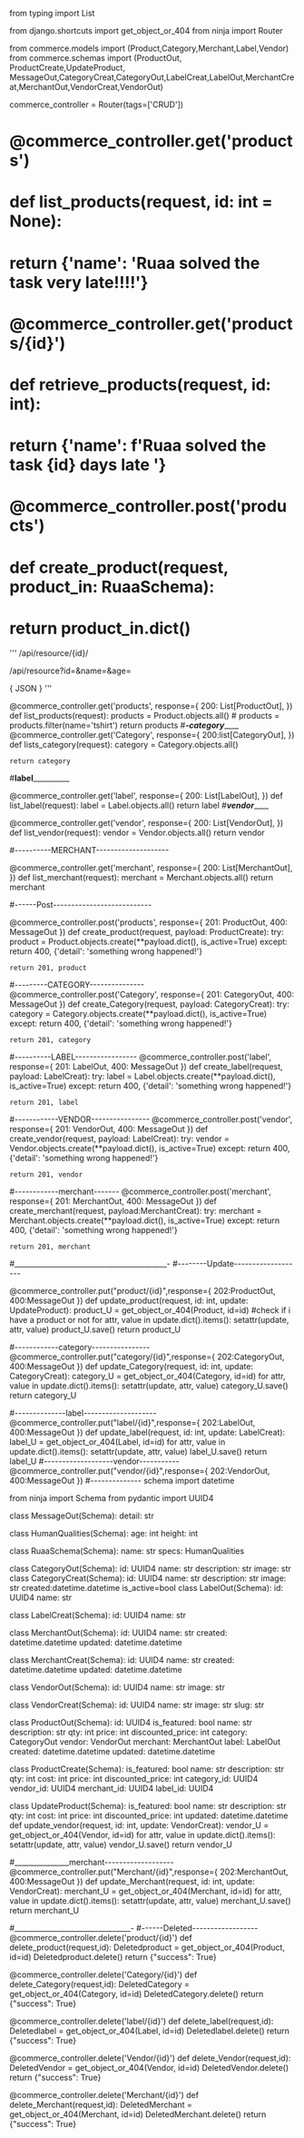 from typing import List

from django.shortcuts import get_object_or_404
from ninja import Router

from commerce.models import (Product,Category,Merchant,Label,Vendor)
from commerce.schemas import (ProductOut, ProductCreate,UpdateProduct, MessageOut,CategoryCreat,CategoryOut,LabelCreat,LabelOut,MerchantCreat,MerchantOut,VendorCreat,VendorOut)

commerce_controller = Router(tags=['CRUD'])

# @commerce_controller.get('products')
# def list_products(request, id: int = None):
#     return {'name': 'Ruaa  solved the task very late!!!!'}
#
#
# @commerce_controller.get('products/{id}')
# def retrieve_products(request, id: int):
#     return {'name': f'Ruaa  solved the task {id} days late '}
#
#
# @commerce_controller.post('products')
# def create_product(request, product_in: RuaaSchema):
#     return product_in.dict()


'''
/api/resource/{id}/

/api/resource?id=&name=&age=

{
    JSON
}
'''


@commerce_controller.get('products', response={
    200: List[ProductOut],
})
def list_products(request):
    products = Product.objects.all()
    # products = products.filter(name='tshirt')
    return products
#___________-category_______________
@commerce_controller.get('Category', response={
    200:list[CategoryOut],
})
def lists_category(request):
    category = Category.objects.all()
    
    return category
#__________label____________________

@commerce_controller.get('label', response={
    200: List[LabelOut],
})
def list_label(request):
    label = Label.objects.all()
    return label 
#_____________vendor_________________

@commerce_controller.get('vendor', response={
    200: List[VendorOut],
})
def list_vendor(request):
    vendor = Vendor.objects.all()
    return vendor

#----------MERCHANT--------------------

@commerce_controller.get('merchant', response={
    200: List[MerchantOut],
})
def list_merchant(request):
   merchant = Merchant.objects.all()
   return merchant 

#------Post---------------------------

@commerce_controller.post('products', response={
    201: ProductOut,
    400: MessageOut
})
def create_product(request, payload: ProductCreate):
    try:
        product = Product.objects.create(**payload.dict(), is_active=True)
    except:
        return 400, {'detail': 'something wrong happened!'}

    return 201, product
#---------CATEGORY---------------
@commerce_controller.post('Category', response={
    201: CategoryOut,
    400: MessageOut
})
def create_Category(request, payload: CategoryCreat):
    try:
        category = Category.objects.create(**payload.dict(), is_active=True)
    except:
        return 400, {'detail': 'something wrong happened!'}

    return 201, category
#----------LABEL-----------------
@commerce_controller.post('label', response={
    201: LabelOut,
    400: MessageOut
})
def create_label(request, payload: LabelCreat):
    try:
       label = Label.objects.create(**payload.dict(), is_active=True)
    except:
        return 400, {'detail': 'something wrong happened!'}

    return 201, label
#------------VENDOR----------------
@commerce_controller.post('vendor', response={
    201: VendorOut,
    400: MessageOut
})
def create_vendor(request, payload: LabelCreat):
    try:
       vendor = Vendor.objects.create(**payload.dict(), is_active=True)
    except:
        return 400, {'detail': 'something wrong happened!'}

    return 201, vendor
#------------merchant-------
@commerce_controller.post('merchant', response={
    201: MerchantOut,
    400: MessageOut
})
def create_merchant(request, payload:MerchantCreat):
    try:
       merchant = Merchant.objects.create(**payload.dict(), is_active=True)
    except:
        return 400, {'detail': 'something wrong happened!'}

    return 201, merchant

#__________________________________________-
#--------Update-------------------

@commerce_controller.put("product/{id}",response={
    202:ProductOut,
    400:MessageOut
})
def update_product(request, id: int, update: UpdateProduct):
    product_U = get_object_or_404(Product, id=id) #check if i have a product or not
    for attr, value in update.dict().items():
        setattr(update, attr, value)
    product_U.save()
    return product_U  

#------------category----------------
@commerce_controller.put("category/{id}",response={
    202:CategoryOut,
    400:MessageOut
})
def update_Category(request, id: int, update: CategoryCreat):
    category_U = get_object_or_404(Category, id=id) 
    for attr, value in update.dict().items():
        setattr(update, attr, value)
    category_U.save()
    return category_U 

#--------------label--------------------
@commerce_controller.put("label/{id}",response={
    202:LabelOut,
    400:MessageOut
})
def update_label(request, id: int, update: LabelCreat):
    label_U = get_object_or_404(Label, id=id) 
    for attr, value in update.dict().items():
        setattr(update, attr, value)
    label_U.save()
    return label_U
#-------------------vendor-----------
@commerce_controller.put("vendor/{id}",response={
    202:VendorOut,
    400:MessageOut
})
#--------------
schema
import datetime

from ninja import Schema
from pydantic import UUID4


class MessageOut(Schema):
    detail: str

class HumanQualities(Schema):
    age: int
    height: int


class RuaaSchema(Schema):
    name: str
    specs: HumanQualities

class CategoryOut(Schema):
    id: UUID4
    name: str
    description: str
    image: str
class CategoryCreat(Schema):
    id: UUID4
    name: str
    description: str
    image: str
    created:datetime.datetime
    is_active=bool
class LabelOut(Schema):
    id: UUID4
    name: str

class LabelCreat(Schema):
    id: UUID4
    name: str

class MerchantOut(Schema):
    id: UUID4
    name: str
    created: datetime.datetime
    updated: datetime.datetime

class MerchantCreat(Schema):
    id: UUID4
    name: str
    created: datetime.datetime
    updated: datetime.datetime

class VendorOut(Schema):
    id: UUID4
    name: str
    image: str

class VendorCreat(Schema):
    id: UUID4
    name: str
    image: str
    slug: str

class ProductOut(Schema):
    id: UUID4
    is_featured: bool
    name: str
    description: str
    qty: int
    price: int
    discounted_price: int
    category: CategoryOut
    vendor: VendorOut
    merchant: MerchantOut
    label: LabelOut
    created: datetime.datetime
    updated: datetime.datetime

class ProductCreate(Schema):
    is_featured: bool
    name: str
    description: str
    qty: int
    cost: int
    price: int
    discounted_price: int
    category_id: UUID4
    vendor_id: UUID4
    merchant_id: UUID4
    label_id: UUID4

class UpdateProduct(Schema):
    is_featured: bool
    name: str
    description: str
    qty: int
    cost: int
    price: int
    discounted_price: int
    updated: datetime.datetime
def update_vendor(request, id: int, update: VendorCreat):
    vendor_U = get_object_or_404(Vendor, id=id) 
    for attr, value in update.dict().items():
        setattr(update, attr, value)
    vendor_U.save()
    return vendor_U

#_______________merchant-------------------
@commerce_controller.put("Merchant/{id}",response={
    202:MerchantOut,
    400:MessageOut
})
def update_Merchant(request, id: int, update: VendorCreat):
    merchant_U = get_object_or_404(Merchant, id=id) 
    for attr, value in update.dict().items():
        setattr(update, attr, value)
    merchant_U.save()
    return merchant_U


   #________________________________- 
   #------Deleted------------------  
@commerce_controller.delete('product/{id}')
def delete_product(request,id):
    Deletedproduct = get_object_or_404(Product, id=id)
    Deletedproduct.delete()
    return {"success": True}

@commerce_controller.delete('Category/{id}')
def delete_Category(request,id):
    DeletedCategory = get_object_or_404(Category, id=id)
    DeletedCategory.delete()
    return {"success": True}

@commerce_controller.delete('label/{id}')
def delete_label(request,id):
    Deletedlabel = get_object_or_404(Label, id=id)
    Deletedlabel.delete()
    return {"success": True}

@commerce_controller.delete('Vendor/{id}')
def delete_Vendor(request,id):
    DeletedVendor = get_object_or_404(Vendor, id=id)
    DeletedVendor.delete()
    return {"success": True}

@commerce_controller.delete('Merchant/{id}')
def delete_Merchant(request,id):
    DeletedMerchant = get_object_or_404(Merchant, id=id)
    DeletedMerchant.delete()
    return {"success": True}
    
    

